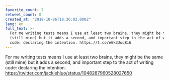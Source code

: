 ```yaml
---
favorite_count: 7
retweet_count: 0
created_at: "2018-10-06T18:36:03.000Z"
lang: en
full_text: >-
  For me writing tests means I use at least two brains, they might be the same
  (still mine) but it adds a second, and important step to the act of writing
  code: declaring the intention. https://t.co/eGk3Juq8i6
---
```


For me writing tests means I use at least two brains, they might be the same
(still mine) but it adds a second, and important step to the act of writing
code: declaring the intention.
<https://twitter.com/jackiehluo/status/1048287960528027650>
